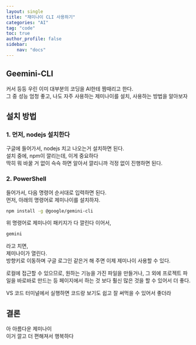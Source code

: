 ```yaml
---
layout: single
title: "재미나이 CLI 사용하기"
categories: "AI"
tag: "code"
toc: true
author_profile: false
sidebar:
    nav: "docs"
---
```



## Geemini-CLI

커서 등등 우린 이미 대부분의 코딩을 AI한테 짬때리고 한다.  
그 중 성능 엄청 좋고, 나도 자주 사용하는 제미나이를 설치, 사용하는 방법을 알아보자

## 설치 방법

### 1. 먼저, nodejs 설치한다
구글에 들어가서, nodejs 치고 나오는거 설치하면 된다.  
설치 중에, npm이 깔리는데, 이게 중요하다  
딱히 뭐 바꿀 거 없이 슥슥 하면 알아서 깔리니까 걱정 없이 진행하면 된다.  

### 2. PowerShell
들어가서, 다음 명령어 순서대로 입력하면 된다.  
먼저, 아래의 명령어로 제미나이를 설치하자.  
```bash
npm install -g @google/gemini-cli
```  

위 명령어로 제미나이 패키지가 다 깔린다
이어서,  

```bash
gemini
```
라고 치면,  
제미나이가 열린다.  
방향키로 이동하며 구글 로그인 같은거 해 주면 이제 제미나이 사용할 수 있다.  

로컬에 접근할 수 있으므로, 원하는 기능을 가진 파일을 만들거나, 그 외에 프로젝트 파일을 바로바로 만드는 등 페이지에서 하는 것 보다 훨신 많은 것을 할 수 있어서 더 좋다.  

VS 코드 터미널에서 실행하면 코드랑 보기도 쉽고 잘 써먹을 수 있어서 좋더라  

## 결론
아 아름다운 제미나이  
이거 깔고 더 편해져서 행복하다  